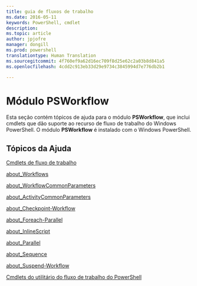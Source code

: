 ```yaml
---
title: guia de fluxos de trabalho
ms.date: 2016-05-11
keywords: PowerShell, cmdlet
description: 
ms.topic: article
author: jpjofre
manager: dongill
ms.prod: powershell
translationtype: Human Translation
ms.sourcegitcommit: 4f760ef9a62d16ec709f8d25e62c2a03b8d841a5
ms.openlocfilehash: 4cdd2c913eb33d29e9734c3845994d7e776db2b1

---
```


# Módulo PSWorkflow
Esta seção contém tópicos de ajuda para o módulo **PSWorkflow**, que inclui cmdlets que dão suporte ao recurso de fluxo de trabalho do Windows PowerShell. O módulo **PSWorkflow** é instalado com o Windows PowerShell.

## Tópicos da Ajuda
[Cmdlets de fluxo de trabalho](http://go.microsoft.com/fwlink/?LinkID=245865)

[about_Workflows](https://technet.microsoft.com/en-us/library/f2897bdd-1b9d-4679-8b19-09840bd40a22)

[about_WorkflowCommonParameters](https://technet.microsoft.com/en-us/library/119f968e-618e-439c-b76c-cdd17e6df27c)

[about_ActivityCommonParameters](https://technet.microsoft.com/en-us/library/8ca60664-37c6-4257-a723-e3c41dd10122)

[about_Checkpoint-Workflow](https://technet.microsoft.com/en-us/library/3a309488-1e7a-4807-b83b-dedbeac3ee1c)

[about_Foreach-Parallel](https://technet.microsoft.com/en-us/library/35704780-dde8-4f5f-9319-5b982148bba7)

[about_InlineScript](https://technet.microsoft.com/en-us/library/f88ed5a9-02d6-4bf0-a031-61198e1e7291)

[about_Parallel](https://technet.microsoft.com/en-us/library/104559a8-e89a-49f5-8c08-e5bf72768cbf)

[about_Sequence](https://technet.microsoft.com/en-us/library/bda3f81a-be8a-43be-b0df-12bb7e193b9b)

[about_Suspend-Workflow](https://technet.microsoft.com/en-us/library/be2ded75-1eca-493e-96c1-758f92b5f199)

[Cmdlets do utilitário do fluxo de trabalho do PowerShell](https://technet.microsoft.com/en-us/library/a5a32019-0d68-4041-935f-1b1cacaf6d3d)




<!--HONumber=Aug16_HO3-->


